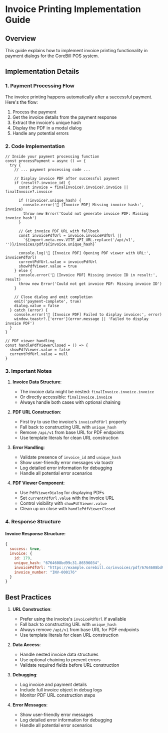 # Invoice Printing Implementation Guide

## Overview
This guide explains how to implement invoice printing functionality in payment dialogs for the CoreBill POS system.

## Implementation Details

### 1. Payment Processing Flow
The invoice printing happens automatically after a successful payment. Here's the flow:

1. Process the payment
2. Get the invoice details from the payment response
3. Extract the invoice's unique hash
4. Display the PDF in a modal dialog
5. Handle any potential errors

### 2. Code Implementation

```vue
// Inside your payment processing function
const processPayment = async () => {
  try {
    // ... payment processing code ...

    // Display invoice PDF after successful payment
    if (result?.invoice_id) {
      const invoice = finalInvoice?.invoice?.invoice || finalInvoice?.invoice
      
      if (!invoice?.unique_hash) {
        console.error('📄 [Invoice PDF] Missing invoice hash:', invoice)
        throw new Error('Could not generate invoice PDF: Missing invoice hash')
      }

      // Get invoice PDF URL with fallback
      const invoicePdfUrl = invoice.invoicePdfUrl || 
        `${import.meta.env.VITE_API_URL.replace('/api/v1', '')}/invoices/pdf/${invoice.unique_hash}`

      console.log('📄 [Invoice PDF] Opening PDF viewer with URL:', invoicePdfUrl)
      currentPdfUrl.value = invoicePdfUrl
      showPdfViewer.value = true
    } else {
      console.error('📄 [Invoice PDF] Missing invoice ID in result:', result)
      throw new Error('Could not get invoice PDF: Missing invoice ID')
    }

    // Close dialog and emit completion
    emit('payment-complete', true)
    dialog.value = false
  } catch (error) {
    console.error('📄 [Invoice PDF] Failed to display invoice:', error)
    window.toastr?.['error'](error.message || 'Failed to display invoice PDF')
  }
}

// PDF viewer handling
const handlePdfViewerClosed = () => {
  showPdfViewer.value = false
  currentPdfUrl.value = null
}
```

### 3. Important Notes

1. **Invoice Data Structure**:
   - The invoice data might be nested: `finalInvoice.invoice.invoice`
   - Or directly accessible: `finalInvoice.invoice`
   - Always handle both cases with optional chaining

2. **PDF URL Construction**:
   - First try to use the invoice's `invoicePdfUrl` property
   - Fall back to constructing URL with `unique_hash`
   - Remove `/api/v1` from base URL for PDF endpoints
   - Use template literals for clean URL construction

3. **Error Handling**:
   - Validate presence of `invoice_id` and `unique_hash`
   - Show user-friendly error messages via toastr
   - Log detailed error information for debugging
   - Handle all potential error scenarios

4. **PDF Viewer Component**:
   - Use `PdfViewerDialog` for displaying PDFs
   - Set `currentPdfUrl.value` with the invoice URL
   - Control visibility with `showPdfViewer.value`
   - Clean up on close with `handlePdfViewerClosed`

### 4. Response Structure

#### Invoice Response Structure:
```javascript
{
  success: true,
  invoice: {
    id: 179,
    unique_hash: "6764608bd99c31.86596034",
    invoicePdfUrl: "https://example.corebill.co/invoices/pdf/6764608bd99c31.86596034",
    invoice_number: "INV-000176"
  }
}
```

## Best Practices

1. **URL Construction**:
   - Prefer using the invoice's `invoicePdfUrl` if available
   - Fall back to constructing URL with `unique_hash`
   - Always remove `/api/v1` from base URL for PDF endpoints
   - Use template literals for clean URL construction

2. **Data Access**:
   - Handle nested invoice data structures
   - Use optional chaining to prevent errors
   - Validate required fields before URL construction

3. **Debugging**:
   - Log invoice and payment details
   - Include full invoice object in debug logs
   - Monitor PDF URL construction steps

4. **Error Messages**:
   - Show user-friendly error messages
   - Log detailed error information for debugging
   - Handle all potential error scenarios
